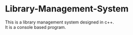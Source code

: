 # Library-Management-System
This is a library management system designed in c++.   
It is a console based program.
